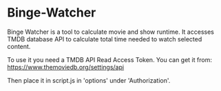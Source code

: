 # Binge-Watcher
Binge Watcher is a tool to calculate movie and show runtime. It accesses TMDB database API to calculate total time needed to watch selected content.

To use it you need a TMDB API Read Access Token. You can get it from: https://www.themoviedb.org/settings/api

Then place it in script.js in 'options' under 'Authorization'.